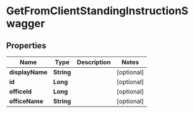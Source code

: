 

# GetFromClientStandingInstructionSwagger


## Properties

| Name | Type | Description | Notes |
|------------ | ------------- | ------------- | -------------|
|**displayName** | **String** |  |  [optional] |
|**id** | **Long** |  |  [optional] |
|**officeId** | **Long** |  |  [optional] |
|**officeName** | **String** |  |  [optional] |



